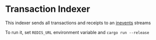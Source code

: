 # Transaction Indexer

This indexer sends all transactions and receipts to an [inevents](https://github.com/INTEARnear/inevents) streams

To run it, set `REDIS_URL` environment variable and `cargo run --release`
